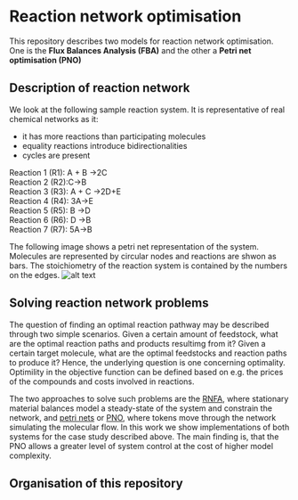 # Reaction network optimisation
This repository describes two models for reaction network optimisation. One is the **Flux Balances Analysis (FBA)** and the other a **Petri net optimisation (PNO)**


## Description of reaction network

We look at the following sample reaction system. It is representative of real chemical networks as it:
- it has more reactions than participating molecules
- equality reactions introduce bidirectionalities
- cycles are present

<p>Reaction 1 (R1): A + B →2C<br>
Reaction 2 (R2):C→B<br>
Reaction 3 (R3): A + C →2D+E<br>
Reaction 4 (R4): 3A→E<br>
Reaction 5 (R5):  B →D<br>
Reaction 6 (R6): D →B<br>
Reaction 7 (R7): 5A→B <p/>  

The following image shows a petri net representation of the system. Molecules are represented by circular nodes and reactions are shwon as bars. The stoichiometry of the reaction system is contained by the numbers on the edges.
![alt text][logo]  

## Solving reaction network problems
The question of finding an optimal reaction pathway may be described through two simple scenarios. Given a certain amount of feedstock, what are the optimal reaction paths and products resultimg from it? Given a certain target molecule, what are the optimal feedstocks and reaction paths to produce it? Hence, the underlying question is one concerning optimality. Optimility in the objective function can be defined based on e.g. the prices of the compounds and costs involved in reactions.

The two approaches to solve such problems are the [RNFA], where stationary material balances model a steady-state of the system and constrain the network, and [petri nets] or [PNO], where tokens move through the network simulating the molecular flow.
In this work we show implementations of both systems for the case study described above. The main finding is, that the PNO allows a greater level of system control at the cost of higher model complexity. 


## Organisation of this repository



[logo]: https://github.com/Jana-Marie-Weber/Reaction_network_optimisation/blob/master/sample_net.png "Logo Title Text 2"
[RNFA]: https://onlinelibrary.wiley.com/doi/abs/10.1002/aic.12704
[petri nets]: https://onlinelibrary.wiley.com/doi/pdf/10.1002/minf.201000086
[PNO]: https://reader.elsevier.com/reader/sd/pii/009813549185029T?token=61AEF084C496C3044C2E9ECB56EB3427EAE8E2C8EB132172843F3839F376CB3B453833256C5EB9CB15501FC7A6031BB7
